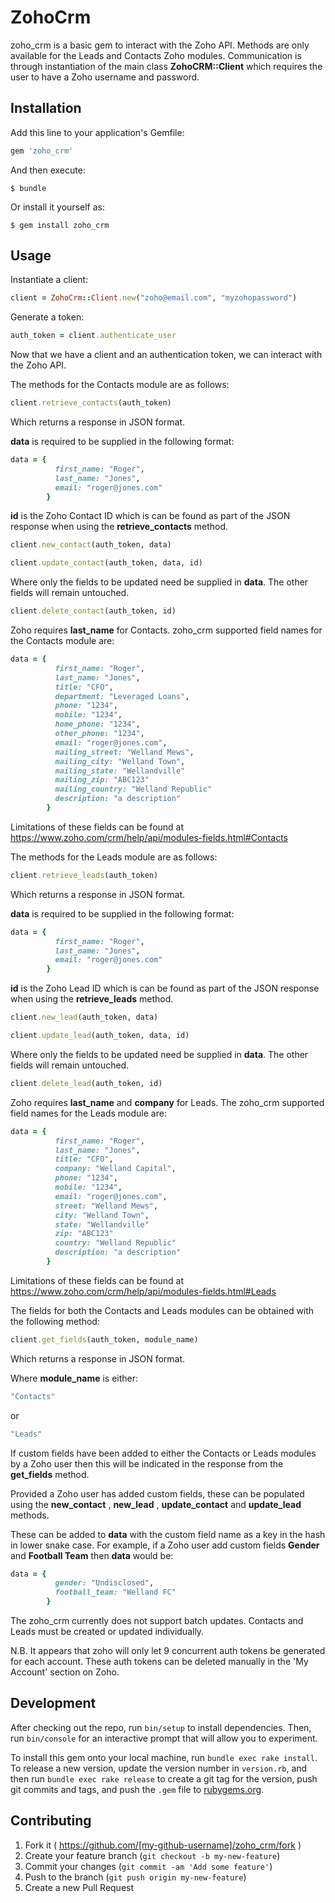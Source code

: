 # ZohoCrm

zoho_crm is a basic gem to interact with the Zoho API. Methods are only available for the Leads and Contacts Zoho modules. Communication is through instantiation of the main class **ZohoCRM::Client** which requires the user to have a Zoho username and password.

## Installation

Add this line to your application's Gemfile:

```ruby
gem 'zoho_crm'
```

And then execute:

    $ bundle

Or install it yourself as:

    $ gem install zoho_crm

## Usage

Instantiate a client:

```ruby
client = ZohoCrm::Client.new("zoho@email.com", "myzohopassword")
```

Generate a token:

```ruby
auth_token = client.authenticate_user
```

Now that we have a client and an authentication token, we can interact with the Zoho API.

The methods for the Contacts module are as follows:

```ruby
client.retrieve_contacts(auth_token)
```

Which returns a response in JSON format.

**data** is required to be supplied in the following format:

```ruby
data = {
          first_name: "Roger",
          last_name: "Jones",
          email: "roger@jones.com"
        }
```
**id** is the Zoho Contact ID which is can be found as part of the JSON response when using the **retrieve_contacts** method.

```ruby
client.new_contact(auth_token, data)
```

```ruby
client.update_contact(auth_token, data, id)
```

Where only the fields to be updated need be supplied in **data**. The other fields will remain untouched.

```ruby
client.delete_contact(auth_token, id)
```

Zoho requires **last_name** for Contacts. zoho_crm supported field names for the Contacts module are:

```ruby
data = {
          first_name: "Roger",
          last_name: "Jones",
          title: "CFO",
          department: "Leveraged Loans",
          phone: "1234",
          mobile: "1234",
          home_phone: "1234",
          other_phone: "1234",
          email: "roger@jones.com",
          mailing_street: "Welland Mews",
          mailing_city: "Welland Town",
          mailing_state: "Wellandville"
          mailing_zip: "ABC123"
          mailing_country: "Welland Republic"
          description: "a description"
        }
```

Limitations of these fields can be found at https://www.zoho.com/crm/help/api/modules-fields.html#Contacts

The methods for the Leads module are as follows:

```ruby
client.retrieve_leads(auth_token)
```

Which returns a response in JSON format.

**data** is required to be supplied in the following format:

```ruby
data = {
          first_name: "Roger",
          last_name: "Jones",
          email: "roger@jones.com"
        }
```
**id** is the Zoho Lead ID which is can be found as part of the JSON response when using the **retrieve_leads** method.

```ruby
client.new_lead(auth_token, data)
```

```ruby
client.update_lead(auth_token, data, id)
```

Where only the fields to be updated need be supplied in **data**. The other fields will remain untouched.

```ruby
client.delete_lead(auth_token, id)
```

Zoho requires **last_name** and **company** for Leads. The zoho_crm supported field names for the Leads module are:

```ruby
data = {
          first_name: "Roger",
          last_name: "Jones",
          title: "CFO",
          company: "Welland Capital",
          phone: "1234",
          mobile: "1234",
          email: "roger@jones.com",
          street: "Welland Mews",
          city: "Welland Town",
          state: "Wellandville"
          zip: "ABC123"
          country: "Welland Republic"
          description: "a description"
        }
```

Limitations of these fields can be found at https://www.zoho.com/crm/help/api/modules-fields.html#Leads

The fields for both the Contacts and Leads modules can be obtained with the following method:

```ruby
client.get_fields(auth_token, module_name)
```

Which returns a response in JSON format.

Where **module_name** is either:

```ruby
"Contacts"
```

or

```ruby
"Leads"
```

If custom fields have been added to either the Contacts or Leads modules by a Zoho user then this will be indicated in the response from the **get_fields** method.

Provided a Zoho user has added custom fields, these can be populated using the **new_contact** , **new_lead** , **update_contact** and **update_lead** methods.

These can be added to **data** with the custom field name as a key in the hash in lower snake case. For example, if a Zoho user add custom fields **Gender** and **Football Team** then **data** would be:

```ruby
data = {
          gender: "Undisclosed",
          football_team: "Welland FC"
        }
```

The zoho_crm currently does not support batch updates. Contacts and Leads must be created or updated individually.

N.B. It appears that zoho will only let 9 concurrent auth tokens be generated for each account. These auth tokens can be deleted manually in the 'My Account' section on Zoho.

## Development

After checking out the repo, run `bin/setup` to install dependencies. Then, run `bin/console` for an interactive prompt that will allow you to experiment.

To install this gem onto your local machine, run `bundle exec rake install`. To release a new version, update the version number in `version.rb`, and then run `bundle exec rake release` to create a git tag for the version, push git commits and tags, and push the `.gem` file to [rubygems.org](https://rubygems.org).

## Contributing

1. Fork it ( https://github.com/[my-github-username]/zoho_crm/fork )
2. Create your feature branch (`git checkout -b my-new-feature`)
3. Commit your changes (`git commit -am 'Add some feature'`)
4. Push to the branch (`git push origin my-new-feature`)
5. Create a new Pull Request
